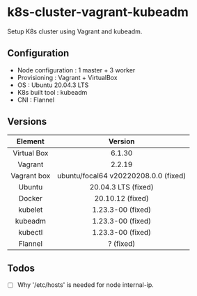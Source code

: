 k8s-cluster-vagrant-kubeadm
===========================

Setup K8s cluster using Vagrant and kubeadm.

Configuration
-------------
- Node configuration : 1 master + 3 worker
- Provisioning : Vagrant + VirtualBox
- OS : Ubuntu 20.04.3 LTS
- K8s built tool : kubeadm
- CNI : Flannel

Versions
--------
| Element | Version |
|:------:|:-------:|
| Virtual Box | 6.1.30 |
| Vagrant | 2.2.19 |
| Vagrant box | ubuntu/focal64 v20220208.0.0 (fixed) |
| Ubuntu | 20.04.3 LTS (fixed) |
| Docker | 20.10.12 (fixed) |
| kubelet | 1.23.3-00 (fixed) |
| kubeadm | 1.23.3-00 (fixed) |
| kubectl | 1.23.3-00 (fixed) |
| Flannel | ? (fixed) |

Todos
-----
- [ ] Why '/etc/hosts' is needed for node internal-ip.
